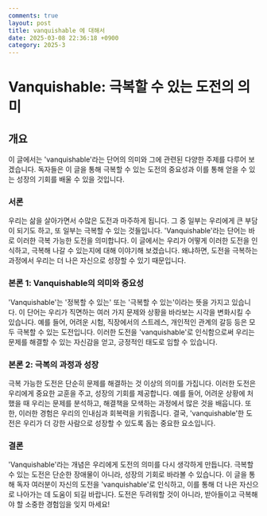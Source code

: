 ```yaml
---
comments: true
layout: post
title: vanquishable 에 대해서
date: 2025-03-08 22:36:18 +0900
category: 2025-3
---
```


# Vanquishable: 극복할 수 있는 도전의 의미

## 개요
이 글에서는 'vanquishable'라는 단어의 의미와 그에 관련된 다양한 주제를 다루어 보겠습니다. 독자들은 이 글을 통해 극복할 수 있는 도전의 중요성과 이를 통해 얻을 수 있는 성장의 기회를 배울 수 있을 것입니다.

### 서론
우리는 삶을 살아가면서 수많은 도전과 마주하게 됩니다. 그 중 일부는 우리에게 큰 부담이 되기도 하고, 또 일부는 극복할 수 있는 것들입니다. 'Vanquishable'라는 단어는 바로 이러한 극복 가능한 도전을 의미합니다. 이 글에서는 우리가 어떻게 이러한 도전을 인식하고, 극복해 나갈 수 있는지에 대해 이야기해 보겠습니다. 왜냐하면, 도전을 극복하는 과정에서 우리는 더 나은 자신으로 성장할 수 있기 때문입니다.

### 본론 1: Vanquishable의 의미와 중요성
'Vanquishable'는 '정복할 수 있는' 또는 '극복할 수 있는'이라는 뜻을 가지고 있습니다. 이 단어는 우리가 직면하는 여러 가지 문제와 상황을 바라보는 시각을 변화시킬 수 있습니다. 예를 들어, 어려운 시험, 직장에서의 스트레스, 개인적인 관계의 갈등 등은 모두 극복할 수 있는 도전입니다. 이러한 도전을 'vanquishable'로 인식함으로써 우리는 문제를 해결할 수 있는 자신감을 얻고, 긍정적인 태도로 임할 수 있습니다.

### 본론 2: 극복의 과정과 성장
극복 가능한 도전은 단순히 문제를 해결하는 것 이상의 의미를 가집니다. 이러한 도전은 우리에게 중요한 교훈을 주고, 성장의 기회를 제공합니다. 예를 들어, 어려운 상황에 처했을 때 우리는 문제를 분석하고, 해결책을 모색하는 과정에서 많은 것을 배웁니다. 또한, 이러한 경험은 우리의 인내심과 회복력을 키워줍니다. 결국, 'vanquishable'한 도전은 우리가 더 강한 사람으로 성장할 수 있도록 돕는 중요한 요소입니다.

### 결론
'Vanquishable'라는 개념은 우리에게 도전의 의미를 다시 생각하게 만듭니다. 극복할 수 있는 도전은 단순한 장애물이 아니라, 성장의 기회로 바라볼 수 있습니다. 이 글을 통해 독자 여러분이 자신의 도전을 'vanquishable'로 인식하고, 이를 통해 더 나은 자신으로 나아가는 데 도움이 되길 바랍니다. 도전은 두려워할 것이 아니라, 받아들이고 극복해야 할 소중한 경험임을 잊지 마세요!